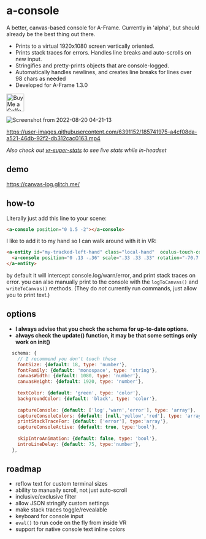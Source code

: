 # a-console
A better, canvas-based console for A-Frame. Currently in 'alpha', but should already be the best thing out there. 
- Prints to a virtual 1920x1080 screen vertically oriented. 
- Prints stack traces for errors. Handles line breaks and auto-scrolls on new input.
- Stringifies and pretty-prints objects that are console-logged. 
- Automatically handles newlines, and creates line breaks for lines over 98 chars as needed
- Developed for A-Frame 1.3.0

<a href='https://ko-fi.com/kylev' target='_blank'><img height='35' style='border:0px;height:46px;' src='https://az743702.vo.msecnd.net/cdn/kofi3.png?v=0' border='0' alt='Buy Me a Coffee at ko-fi.com' /><a/>


![Screenshot from 2022-08-20 04-21-13](https://user-images.githubusercontent.com/6391152/185741660-0c40d8e8-563d-459a-bf41-1abfcc1b1560.png)



https://user-images.githubusercontent.com/6391152/185741975-a4cf08da-a521-46db-92f2-db312cac0163.mp4


_Also check out [vr-super-stats](https://github.com/kylebakerio/vr-super-stats) to see live stats while in-headset_

## demo
https://canvas-log.glitch.me/

## how-to
Literally just add this line to your scene:
```html
<a-console position="0 1.5 -2"></a-console>
```

I like to add it to my hand so I can walk around with it in VR:
```html
<a-entity id="my-tracked-left-hand" class="local-hand"  oculus-touch-controls="hand:left;">
  <a-console position="0 .13 -.36" scale=".33 .33 .33" rotation="-70.7 -1.77"></a-console>
</a-entity>  
```
  
by default it will intercept console.log/warn/error, and print stack traces on error. you can also manually print to the console with the `logToCanvas()` and `writeToCanvas()` methods. (They do _not_ currently run commands, just allow you to print text.)

## options
- **I always advise that you check the schema for up-to-date options.**
- **always check the update() function, it may be that some settings only work on init()**
```js
  schema: {
    // I recommend you don't touch these
    fontSize: {default: 18, type: 'number'},
    fontFamily: {default: 'monospace', type: 'string'},
    canvasWidth: {default: 1080, type: 'number'},
    canvasHeight: {default: 1920, type: 'number'},
    
    textColor: {default: 'green', type: 'color'},
    backgroundColor: {default: 'black', type: 'color'},
    
    captureConsole: {default: ['log','warn','error'], type: 'array'},
    captureConsoleColors: {default: [null,'yellow','red'], type: 'array'},
    printStackTraceFor: {default: ['error'], type:'array'},
    captureConsoleActive: {default: true, type:'bool'},
    
    skipIntroAnimation: {default: false, type: 'bool'},
    introLineDelay: {default: 75, type:'number'},
  },
```

## roadmap
  - reflow text for custom terminal sizes 
  - ability to manually scroll, not just auto-scroll
  - inclusive/exclusive filter
  - allow JSON stringify custom settings
  - make stack traces toggle/revealable
  - keyboard for console input
  - `eval()` to run code on the fly from inside VR
  - support for native console text inline colors
